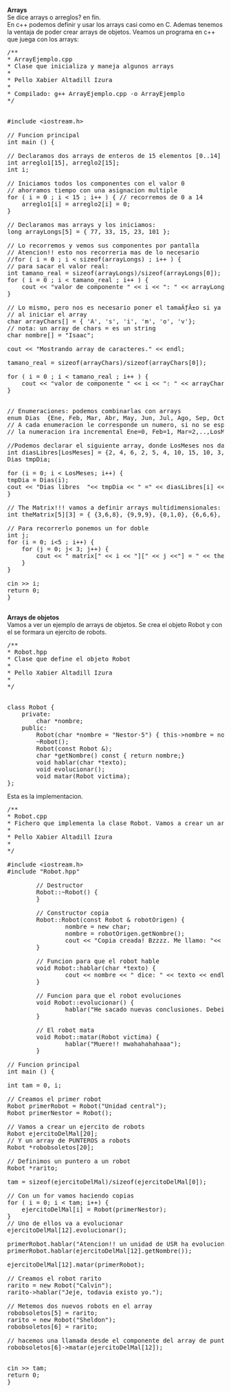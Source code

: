 <b>Arrays</b>
<br>
Se dice arrays o arreglos? en fin.
<br>
En c++ podemos definir y usar los arrays casi como en C. Ademas tenemos la ventaja de poder
crear arrays de objetos. Veamos un programa en c++ que juega con los arrays:
<pre>
/**
* ArrayEjemplo.cpp
* Clase que inicializa y maneja algunos arrays
*
* Pello Xabier Altadill Izura
*
* Compilado: g++ ArrayEjemplo.cpp -o ArrayEjemplo
*/


#include &lt;iostream.h&gt;

// Funcion principal
int main () {

// Declaramos dos arrays de enteros de 15 elementos [0..14]
int arreglo1[15], arreglo2[15];
int i;

// Iniciamos todos los componentes con el valor 0
// ahorramos tiempo con una asignacion multiple
for ( i = 0 ; i < 15 ; i++ ) { // recorremos de 0 a 14
    arreglo1[i] = arreglo2[i] = 0;
}

// Declaramos mas arrays y los iniciamos:
long arrayLongs[5] = { 77, 33, 15, 23, 101 };

// Lo recorremos y vemos sus componentes por pantalla
// Atencion!! esto nos recorreria mas de lo necesario
//for ( i = 0 ; i < sizeof(arrayLongs) ; i++ ) {
// para sacar el valor real:
int tamano_real = sizeof(arrayLongs)/sizeof(arrayLongs[0]);
for ( i = 0 ; i < tamano_real ; i++ ) {
    cout << "valor de componente " << i << ": " << arrayLongs[i] << endl;        
}

// Lo mismo, pero nos es necesario poner el tamaÃƒÂ±o si ya lo especificamos
// al iniciar el array
char arrayChars[] = { 'A', 's', 'i', 'm', 'o', 'v'};
// nota: un array de chars = es un string
char nombre[] = "Isaac";

cout << "Mostrando array de caracteres." << endl;

tamano_real = sizeof(arrayChars)/sizeof(arrayChars[0]);

for ( i = 0 ; i < tamano_real ; i++ ) {
    cout << "valor de componente " << i << ": " << arrayChars[i] << endl;        
}


// Enumeraciones: podemos combinarlas con arrays
enum Dias  {Ene, Feb, Mar, Abr, May, Jun, Jul, Ago, Sep, Oct, Nov, Dic, LosMeses};
// A cada enumeracion le corresponde un numero, si no se especifica,
// la numeracion ira incremental Ene=0, Feb=1, Mar=2,..,LosMeses=12

//Podemos declarar el siguiente array, donde LosMeses nos da la longitud 12
int diasLibres[LosMeses] = {2, 4, 6, 2, 5, 4, 10, 15, 10, 3, 4, 10};
Dias tmpDia;

for (i = 0; i < LosMeses; i++) {
tmpDia = Dias(i);
cout << "Dias libres  "<< tmpDia << " =" << diasLibres[i] << endl;
}

// The Matrix!!! vamos a definir arrays multidimensionales:
int theMatrix[5][3] = { {3,6,8}, {9,9,9}, {0,1,0}, {6,6,6}, {3,1,1}};

// Para recorrerlo ponemos un for doble
int j;
for (i = 0; i<5 ; i++) {
    for (j = 0; j< 3; j++) {
        cout << " matrix[" << i << "][" << j <<"] = " << theMatrix[i][j] << endl;
    }
}

cin >> i;
return 0;
}

</pre>

<b>Arrays de objetos</b>
<br>
Vamos a ver un ejemplo de arrays de objetos. Se crea el objeto Robot y con el 
se formara un ejercito de robots.
<pre>
/**
* Robot.hpp
* Clase que define el objeto Robot
*
* Pello Xabier Altadill Izura
*
*/


class Robot {
    private:
        char *nombre;
    public:
        Robot(char *nombre = "Nestor-5") { this->nombre = nombre; }
        ~Robot();
        Robot(const Robot &);
        char *getNombre() const { return nombre;}
        void hablar(char *texto);
        void evolucionar();
        void matar(Robot victima);
};
</pre>
Esta es la implementacion.
<pre>
/**
* Robot.cpp
* Fichero que implementa la clase Robot. Vamos a crear un array de robots
*
* Pello Xabier Altadill Izura
*
*/

#include &lt;iostream.h&gt;
#include "Robot.hpp"

        // Destructor
        Robot::~Robot() {
        }
        
        // Constructor copia
        Robot::Robot(const Robot & robotOrigen) {
                nombre = new char;
                nombre = robotOrigen.getNombre();
                cout &lt;&lt; "Copia creada! Bzzzz. Me llamo: "&lt;&lt; nombre &lt;&lt;endl;
        }
        
        // Funcion para que el robot hable
        void Robot::hablar(char *texto) {
                cout &lt;&lt; nombre &lt;&lt; " dice: " &lt;&lt; texto &lt;&lt; endl;
        }
        
        // Funcion para que el robot evoluciones
        void Robot::evolucionar() {
                hablar("He sacado nuevas conclusiones. Debeis morir. ");
        }
        
        // El robot mata
        void Robot::matar(Robot victima) {
                hablar("Muere!! mwahahahahaaa");
        }

// Funcion principal
int main () {

int tam = 0, i;

// Creamos el primer robot
Robot primerRobot = Robot("Unidad central");
Robot primerNestor = Robot();

// Vamos a crear un ejercito de robots
Robot ejercitoDelMal[20];
// Y un array de PUNTEROS a robots
Robot *robobsoletos[20];

// Definimos un puntero a un robot
Robot *rarito;

tam = sizeof(ejercitoDelMal)/sizeof(ejercitoDelMal[0]);

// Con un for vamos haciendo copias
for ( i = 0; i < tam; i++) { 
    ejercitoDelMal[i] = Robot(primerNestor);
}
// Uno de ellos va a evolucionar
ejercitoDelMal[12].evolucionar();

primerRobot.hablar("Atencion!! un unidad de USR ha evolucionado. Se trata de...");
primerRobot.hablar(ejercitoDelMal[12].getNombre());

ejercitoDelMal[12].matar(primerRobot);

// Creamos el robot rarito
rarito = new Robot("Calvin");
rarito->hablar("Jeje, todavia existo yo.");

// Metemos dos nuevos robots en el array
robobsoletos[5] = rarito;
rarito = new Robot("Sheldon");
robobsoletos[6] = rarito;

// hacemos una llamada desde el componente del array de punteros
robobsoletos[6]->matar(ejercitoDelMal[12]);


cin >> tam;
return 0;
}</pre>
